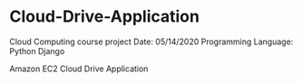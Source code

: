 # Cloud-Drive-Application
Cloud Computing course project
Date: 05/14/2020
Programming Language: Python Django

Amazon EC2 Cloud Drive Application
